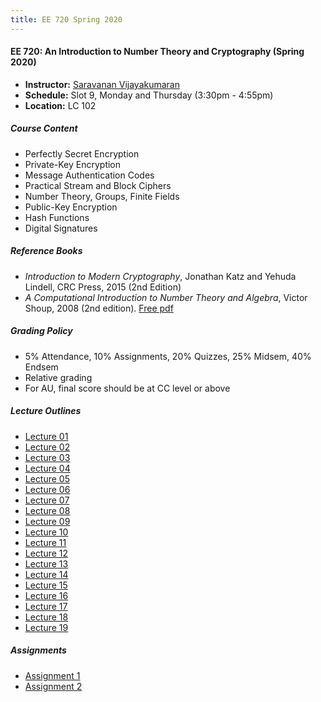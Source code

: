 ```yaml
---
title: EE 720 Spring 2020
---
```


#### EE 720: An Introduction to Number Theory and Cryptography (Spring 2020)
  - **Instructor:** [Saravanan Vijayakumaran](http://www.ee.iitb.ac.in/~sarva)
  - **Schedule:** Slot 9, Monday and Thursday (3:30pm - 4:55pm) 
  - **Location:** LC 102

##### Course Content
  - Perfectly Secret Encryption
  - Private-Key Encryption
  - Message Authentication Codes
  - Practical Stream and Block Ciphers
  - Number Theory, Groups, Finite Fields
  - Public-Key Encryption
  - Hash Functions
  - Digital Signatures

##### Reference Books
  - *Introduction to Modern Cryptography*, Jonathan Katz and Yehuda Lindell, CRC Press, 2015 (2nd Edition)
  - *A Computational Introduction to Number Theory and Algebra*, Victor Shoup, 2008 (2nd edition). [Free pdf](https://www.shoup.net/ntb/) 

##### Grading Policy
  - 5% Attendance, 10% Assignments, 20% Quizzes, 25% Midsem, 40% Endsem
  - Relative grading
  - For AU, final score should be at CC level or above

##### Lecture Outlines
  - [Lecture 01](/courses/EE720/2020/notes/lecture-01.pdf)
  - [Lecture 02](/courses/EE720/2020/notes/lecture-02.pdf)
  - [Lecture 03](/courses/EE720/2020/notes/lecture-03.pdf)
  - [Lecture 04](/courses/EE720/2020/notes/lecture-04.pdf)
  - [Lecture 05](/courses/EE720/2020/notes/lecture-05.pdf)
  - [Lecture 06](/courses/EE720/2020/notes/lecture-06.pdf)
  - [Lecture 07](/courses/EE720/2020/notes/lecture-07.pdf)
  - [Lecture 08](/courses/EE720/2020/notes/lecture-08.pdf)
  - [Lecture 09](/courses/EE720/2020/notes/lecture-09.pdf)
  - [Lecture 10](/courses/EE720/2020/notes/lecture-10.pdf)
  - [Lecture 11](/courses/EE720/2020/notes/lecture-11.pdf)
  - [Lecture 12](/courses/EE720/2020/notes/lecture-12.pdf)
  - [Lecture 13](/courses/EE720/2020/notes/lecture-13.pdf)
  - [Lecture 14](/courses/EE720/2020/notes/lecture-14.pdf)
  - [Lecture 15](/courses/EE720/2020/notes/lecture-15.pdf)
  - [Lecture 16](/courses/EE720/2020/notes/lecture-16.pdf)
  - [Lecture 17](/courses/EE720/2020/notes/lecture-17.pdf)
  - [Lecture 18](/courses/EE720/2020/notes/lecture-18.pdf)
  - [Lecture 19](/courses/EE720/2020/notes/lecture-19.pdf)

##### Assignments
  - [Assignment 1](/courses/EE720/2020/assignments/assignment1.pdf)
  - [Assignment 2](/courses/EE720/2020/assignments/assignment2.pdf)
